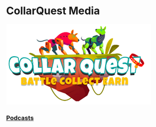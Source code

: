 # CollarQuest Media

![CollarQuest a Metaverse Play2Earn Ecosystem](../../../.gitbook/assets/CollarQuest-SM.png)

### [Podcasts](collar-podcast.md)

